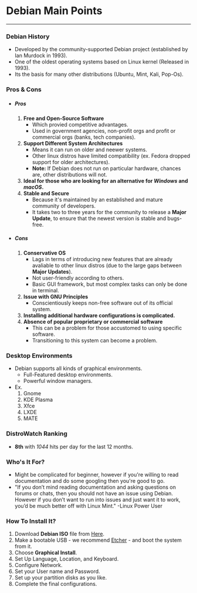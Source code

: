 # Debian Main Points
----
### Debian History  
- Developed by the community-supported Debian project (established by Ian Murdock in 1993).
- One of the oldest operating systems based on Linux kernel (Released in 1993).
- Its the basis for many other distributions (Ubuntu, Mint, Kali, Pop-Os).

### Pros & Cons
- ##### Pros
	1. **Free and Open-Source Software**
		- Which provied competitive advantages.
		- Used in government agencies, non-profit orgs and profit or commercial orgs (banks, tech companies).
	2. **Support Different System Architectures**
		- Means it can run on older and neewer systems.
		- Other linux distros have limited compatibility (ex. Fedora dropped support for older architectures).
		- **Note:** If Debian does not run on particular hardware, chances are, other distributions will not.
	3. **Ideal for those who are looking for an alternative for *Windows* and *macOS*.**
	4. **Stable and Secure**
		- Because it's maintained by an established and mature community of developers.
		- It takes two to three years for the community to release a **Major Update**, to ensure that the newest version is stable and bugs-free.
- ##### Cons
	1. **Conservative OS**
		- Lags in terms of introducing new features that are already avaliable to other linux distros (due to the large gaps between **Major Updates**).
		- Not user-friendly according to others.
		- Basic GUI framework, but most complex tasks can only be done in terminal.
	2. **Issue with GNU Principles**
		- Conscientiously keeps non-free software out of its official system.
	3. **Installing additional hardware configurations is complicated.**
	4. **Absence of popular proprietary or commercial software**
		- This can be a problem for those  accustomed to using specific software. 
		- Transitioning to this system can become a problem.
		
### Desktop Environments
- Debian supports all kinds of graphical environments.
	- Full-Featured desktop environments.
	- Powerful window managers.
- Ex.
	1. Gnome
	2. KDE Plasma
	3. Xfce
	4. LXDE
	5. MATE

### DistroWatch Ranking
- **8th** with *1044* hits per day for the last 12 months.

### Who's It For?
- Might be complicated for beginner, however if you're willing to read documentation and do some googling then you're good to go.
- "If you don’t mind reading documentation and asking questions on forums or chats, then you should not have an issue using Debian. However if you don’t want to run into issues and just want it to work, you’d be much better off with Linux Mint."  -Linux Power User

### How To Install It?
1. Download **Debian ISO** file from [Here](https://www.debian.org/).
2. Make a bootable USB - we recommend [Etcher](https://www.balena.io/etcher) - and boot the system from it.
3. Choose **Graphical Install**.
4. Set Up Language, Location, and Keyboard.
5. Configure Network.
6. Set your User name and Password.
7. Set up your partition disks as you like.
8. Complete the final configurations.
